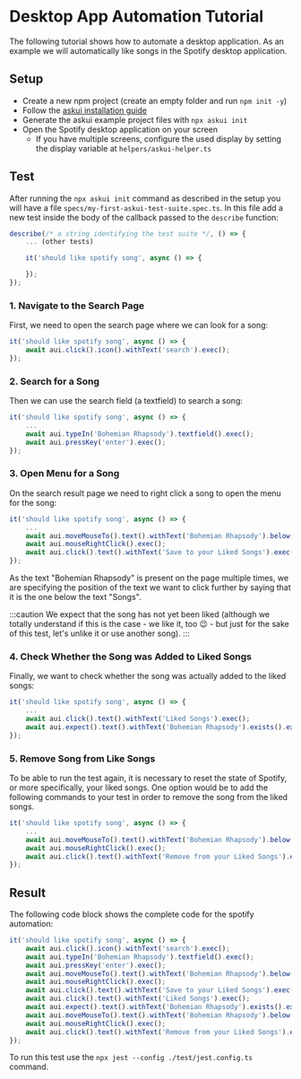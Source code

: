 # Desktop App Automation Tutorial

The following tutorial shows how to automate a desktop application. As an example we will automatically like songs in the Spotify desktop application.

## Setup

* Create a new npm project (create an empty folder and run `npm init -y`)
* Follow the [askui installation guide](../02-Getting%20Started/getting-started.md)
* Generate the askui example project files with `npx askui init`
* Open the Spotify desktop application on your screen
  * If you have multiple screens, configure the used display by setting the display variable at `helpers/askui-helper.ts`

## Test

After running the `npx askui init` command as described in the setup you will have a file `specs/my-first-askui-test-suite.spec.ts`. In this file add a new test inside the body of the callback passed to the `describe` function:

```ts
describe(/* a string identifying the test suite */, () => {
    ... (other tests)

    it('should like spotify song', async () => {

    });
});
```

### 1. Navigate to the Search Page

First, we need to open the search page where we can look for a song:

```ts
it('should like spotify song', async () => {
    await aui.click().icon().withText('search').exec();
});
```

### 2. Search for a Song

Then we can use the search field (a textfield) to search a song:

```ts
it('should like spotify song', async () => {
    ...
    await aui.typeIn('Bohemian Rhapsody').textfield().exec();
    await aui.pressKey('enter').exec();
});
```

### 3. Open Menu for a Song

On the search result page we need to right click a song to open the menu for the song:

```ts
it('should like spotify song', async () => {
    ...
    await aui.moveMouseTo().text().withText('Bohemian Rhapsody').below().text().withText('Songs').exec();
    await aui.mouseRightClick().exec();
    await aui.click().text().withText('Save to your Liked Songs').exec();
});
```

As the text "Bohemian Rhapsody" is present on the page multiple times, we are specifying the position of the text we want to click further by saying that it is the one below the text "Songs".

:::caution
We expect that the song has not yet been liked (although we totally understand if this is the case - we like it, too 😉 - but just for the sake of this test, let's unlike it or use another song).
:::

### 4. Check Whether the Song was Added to Liked Songs

Finally, we want to check whether the song was actually added to the liked songs:

```ts
it('should like spotify song', async () => {
    ...
    await aui.click().text().withText('Liked Songs').exec();
    await aui.expect().text().withText('Bohemian Rhapsody').exists().exec();
});
```

### 5. Remove Song from Like Songs

To be able to run the test again, it is necessary to reset the state of Spotify, or more specifically, your liked songs. One option would be to add the following commands to your test in order to remove the song from the liked songs.

```ts
it('should like spotify song', async () => {
    ...
    await aui.moveMouseTo().text().withText('Bohemian Rhapsody').below().text().withText('Title').exec();
    await aui.mouseRightClick().exec();
    await aui.click().text().withText('Remove from your Liked Songs').exec();
});
```

## Result

The following code block shows the complete code for the spotify automation:

```ts
it('should like spotify song', async () => {
    await aui.click().icon().withText('search').exec();
    await aui.typeIn('Bohemian Rhapsody').textfield().exec();
    await aui.pressKey('enter').exec();
    await aui.moveMouseTo().text().withText('Bohemian Rhapsody').below().text().withText('Songs').exec();
    await aui.mouseRightClick().exec();
    await aui.click().text().withText('Save to your Liked Songs').exec();
    await aui.click().text().withText('Liked Songs').exec();
    await aui.expect().text().withText('Bohemian Rhapsody').exists().exec();
    await aui.moveMouseTo().text().withText('Bohemian Rhapsody').below().text().withText('Title').exec();
    await aui.mouseRightClick().exec();
    await aui.click().text().withText('Remove from your Liked Songs').exec();
});
```

To run this test use the `npx jest --config ./test/jest.config.ts` command.
